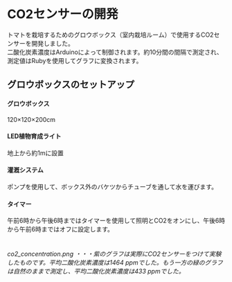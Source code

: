 # CO2センサーの開発
トマトを栽培するためのグロウボックス（室内栽培ルーム）で使用するCO2センサーを開発しました。<br>
二酸化炭素濃度はArduinoによって制御されます。約10分間の間隔で測定され、測定値はRubyを使用してグラフに変換されます。
## グロウボックスのセットアップ
#### グロウボックス
120×120×200cm
#### LED植物育成ライト
地上から約1mに設置
#### 灌漑システム
ポンプを使用して、ボックス外のバケツからチューブを通して水を運びます。
#### タイマー
午前6時から午後6時まではタイマーを使用して照明とCO2をオンにし、午後6時から午前6時まではオフに設定します。<br><br>
###### co2_concentration.png ・・・紫のグラフは実際にCO2センサーをつけて実験したものです。平均二酸化炭素濃度は1464 ppmでした。もう一方の緑のグラフは自然のままで測定し、平均二酸化炭素濃度は433 ppmでした。
